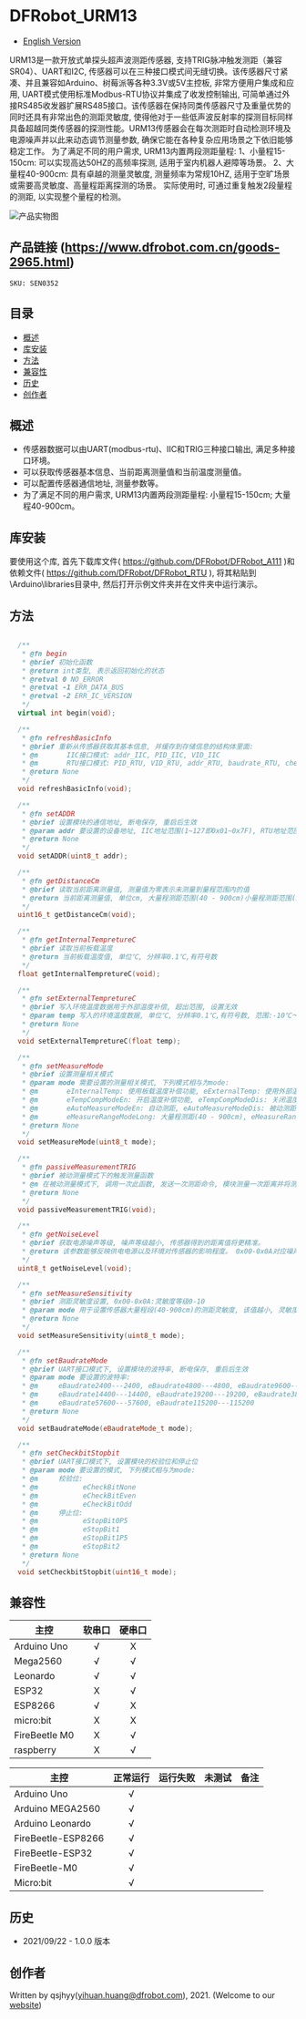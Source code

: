 # DFRobot_URM13
* [English Version](./README.md)

URM13是一款开放式单探头超声波测距传感器, 支持TRIG脉冲触发测距（兼容SR04）、UART和I2C, 传感器可以在三种接口模式间无缝切换。该传感器尺寸紧凑、并且兼容如Arduino、树莓派等各种3.3V或5V主控板, 非常方便用户集成和应用, UART模式使用标准Modbus-RTU协议并集成了收发控制输出, 可简单通过外接RS485收发器扩展RS485接口。该传感器在保持同类传感器尺寸及重量优势的同时还具有非常出色的测距灵敏度, 使得他对于一些低声波反射率的探测目标同样具备超越同类传感器的探测性能。URM13传感器会在每次测距时自动检测环境及电源噪声并以此来动态调节测量参数, 确保它能在各种复杂应用场景之下依旧能够稳定工作。
为了满足不同的用户需求, URM13内置两段测距量程: 
1、小量程15-150cm: 可以实现高达50HZ的高频率探测, 适用于室内机器人避障等场景。
2、大量程40-900cm: 具有卓越的测量灵敏度, 测量频率为常规10HZ, 适用于空旷场景或需要高灵敏度、高量程距离探测的场景。
实际使用时, 可通过重复触发2段量程的测距, 以实现整个量程的检测。

![产品实物图](./resources/images/URM13.jpg)


## 产品链接 (https://www.dfrobot.com.cn/goods-2965.html)
    SKU: SEN0352


## 目录

* [概述](#概述)
* [库安装](#库安装)
* [方法](#方法)
* [兼容性](#兼容性)
* [历史](#历史)
* [创作者](#创作者)


## 概述

* 传感器数据可以由UART(modbus-rtu)、IIC和TRIG三种接口输出, 满足多种接口环境。<br>
* 可以获取传感器基本信息、当前距离测量值和当前温度测量值。<br>
* 可以配置传感器通信地址, 测量参数等。<br>
* 为了满足不同的用户需求, URM13内置两段测距量程: 小量程15-150cm; 大量程40-900cm。<br>


## 库安装

要使用这个库, 首先下载库文件( https://github.com/DFRobot/DFRobot_A111 )和依赖文件( https://github.com/DFRobot/DFRobot_RTU ), 将其粘贴到\Arduino\libraries目录中, 然后打开示例文件夹并在文件夹中运行演示。


## 方法

```C++

  /**
   * @fn begin
   * @brief 初始化函数
   * @return int类型, 表示返回初始化的状态
   * @retval 0 NO_ERROR
   * @retval -1 ERR_DATA_BUS
   * @retval -2 ERR_IC_VERSION
   */
  virtual int begin(void);

  /**
   * @fn refreshBasicInfo
   * @brief 重新从传感器获取其基本信息, 并缓存到存储信息的结构体里面:
   * @n       IIC接口模式: addr_IIC, PID_IIC, VID_IIC
   * @n       RTU接口模式: PID_RTU, VID_RTU, addr_RTU, baudrate_RTU, checkbit_RTU, stopbit_RTU
   * @return None
   */
  void refreshBasicInfo(void);

  /**
   * @fn setADDR
   * @brief 设置模块的通信地址, 断电保存, 重启后生效
   * @param addr 要设置的设备地址, IIC地址范围(1~127即0x01~0x7F), RTU地址范围(1~247即0x0001-0x00F7)
   * @return None
   */
  void setADDR(uint8_t addr);

  /**
   * @fn getDistanceCm
   * @brief 读取当前距离测量值, 测量值为零表示未测量到量程范围内的值
   * @return 当前距离测量值, 单位cm, 大量程测距范围(40 - 900cm)小量程测距范围(15-150cm)
   */
  uint16_t getDistanceCm(void);

  /**
   * @fn getInternalTempretureC
   * @brief 读取当前板载温度
   * @return 当前板载温度值, 单位℃, 分辨率0.1℃,有符号数
   */
  float getInternalTempretureC(void);

  /**
   * @fn setExternalTempretureC
   * @brief 写入环境温度数据用于外部温度补偿, 超出范围, 设置无效
   * @param temp 写入的环境温度数据, 单位℃, 分辨率0.1℃,有符号数, 范围:-10℃～＋70℃
   * @return None
   */
  void setExternalTempretureC(float temp);

  /**
   * @fn setMeasureMode
   * @brief 设置测量相关模式
   * @param mode 需要设置的测量相关模式, 下列模式相与为mode:
   * @n       eInternalTemp: 使用板载温度补偿功能, eExternalTemp: 使用外部温度补偿功能(需用户写入外部温度)
   * @n       eTempCompModeEn: 开启温度补偿功能, eTempCompModeDis: 关闭温度补偿功能
   * @n       eAutoMeasureModeEn: 自动测距, eAutoMeasureModeDis: 被动测距
   * @n       eMeasureRangeModeLong: 大量程测距(40 - 900cm), eMeasureRangeModeShort: 小量程测距(15-150cm)
   * @return None
   */
  void setMeasureMode(uint8_t mode);

  /**
   * @fn passiveMeasurementTRIG
   * @brief 被动测量模式下的触发测量函数
   * @n 在被动测量模式下, 调用一次此函数, 发送一次测距命令, 模块测量一次距离并将测量的距离值存入距离寄存器
   * @return None
   */
  void passiveMeasurementTRIG(void);

  /**
   * @fn getNoiseLevel
   * @brief 获取电源噪声等级, 噪声等级越小, 传感器得到的距离值将更精准。
   * @return 该参数能够反映供电电源以及环境对传感器的影响程度。 0x00-0x0A对应噪声等级0-10。
   */
  uint8_t getNoiseLevel(void);

  /**
   * @fn setMeasureSensitivity
   * @brief 测距灵敏度设置, 0x00-0x0A:灵敏度等级0-10
   * @param mode 用于设置传感器大量程段(40-900cm)的测距灵敏度, 该值越小, 灵敏度越高, 断电保存, 立即生效
   * @return None
   */
  void setMeasureSensitivity(uint8_t mode);

  /**
   * @fn setBaudrateMode
   * @brief UART接口模式下, 设置模块的波特率, 断电保存, 重启后生效
   * @param mode 要设置的波特率:
   * @n     eBaudrate2400---2400, eBaudrate4800---4800, eBaudrate9600---9600, 
   * @n     eBaudrate14400---14400, eBaudrate19200---19200, eBaudrate38400---38400, 
   * @n     eBaudrate57600---57600, eBaudrate115200---115200
   * @return None
   */
  void setBaudrateMode(eBaudrateMode_t mode);

  /**
   * @fn setCheckbitStopbit
   * @brief UART接口模式下, 设置模块的校验位和停止位
   * @param mode 要设置的模式, 下列模式相与为mode:
   * @n     校验位:
   * @n           eCheckBitNone
   * @n           eCheckBitEven
   * @n           eCheckBitOdd
   * @n     停止位:
   * @n           eStopBit0P5
   * @n           eStopBit1
   * @n           eStopBit1P5
   * @n           eStopBit2
   * @return None
   */
  void setCheckbitStopbit(uint16_t mode);

```


## 兼容性

主控               |     软串口     |     硬串口     |
------------------ | :------------: | :------------: |
Arduino Uno        |       √        |       X        |
Mega2560           |       √        |       √        |
Leonardo           |       √        |       √        |
ESP32              |       X        |       √        |
ESP8266            |       √        |       X        |
micro:bit          |       X        |       X        |
FireBeetle M0      |       X        |       √        |
raspberry          |       X        |       √        |

主控               |  正常运行    |   运行失败    |   未测试    | 备注
------------------ | :----------: | :----------: | :---------: | :---:
Arduino Uno        |      √       |              |             |
Arduino MEGA2560   |      √       |              |             |
Arduino Leonardo   |      √       |              |             |
FireBeetle-ESP8266 |      √       |              |             |
FireBeetle-ESP32   |      √       |              |             |
FireBeetle-M0      |      √       |              |             |
Micro:bit          |      √       |              |             |


## 历史

- 2021/09/22 - 1.0.0 版本


## 创作者

Written by qsjhyy(yihuan.huang@dfrobot.com), 2021. (Welcome to our [website](https://www.dfrobot.com/))

